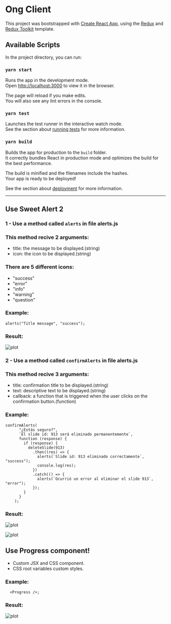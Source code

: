 # Ong Client

This project was bootstrapped with [Create React App](https://github.com/facebook/create-react-app), using the [Redux](https://redux.js.org/) and [Redux Toolkit](https://redux-toolkit.js.org/) template.

## Available Scripts

In the project directory, you can run:

### `yarn start`

Runs the app in the development mode.<br />
Open [http://localhost:3000](http://localhost:3000) to view it in the browser.

The page will reload if you make edits.<br />
You will also see any lint errors in the console.

### `yarn test`

Launches the test runner in the interactive watch mode.<br />
See the section about [running tests](https://facebook.github.io/create-react-app/docs/running-tests) for more information.

### `yarn build`

Builds the app for production to the `build` folder.<br />
It correctly bundles React in production mode and optimizes the build for the best performance.

The build is minified and the filenames include the hashes.<br />
Your app is ready to be deployed!

See the section about [deployment](https://facebook.github.io/create-react-app/docs/deployment) for more information.

---

## Use Sweet Alert 2

### 1 - Use a method called `alerts` in file alerts.js

### This method recive 2 arguments:

- title: the message to be displayed.(string)
- icon: the icon to be displayed.(string)

### There are 5 different icons:

- "success"
- "error"
- "info"
- "warning"
- "question"

### Example:

```
alerts("Title message", "success");
```

### Result:

![plot](https://i.ibb.co/883s3dH/example.jpg)

### 2 - Use a method called `confirmAlerts` in file alerts.js

### This method recive 3 arguments:

- title: confirmation title to be displayed.(string)
- text: descriptive text to be displayed.(string)
- callback: a function that is triggered when the user clicks on the confirmation button.(function)

### Example:

```
confirmAlerts(
      "¿Estás seguro?",
      `El slide id: 913 será eliminado permanentemente`,
      function (response) {
        if (response) {
          deleteSlide(913)
            .then((res) => {
              alerts(`Slide id: 913 eliminado correctamente`, "success");
              console.log(res);
            })
            .catch(() => {
              alerts(`Ocurrió un error al eliminar el slide 913`, "error");
            });
        }
      }
    );
```

### Result:

![plot](https://i.ibb.co/bz9wLHk/confirmation2.jpg)

![plot](https://i.ibb.co/hywdz46/confirmed.jpg)

## Use Progress component!

- Custom JSX and CSS component.
- CSS root variables custom styles.

### Example:

```
  <Progress />;
```

### Result:

![plot](https://imgur.com/4qLJ6E2)
